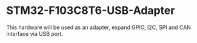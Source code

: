 # STM32-F103C8T6-USB-Adapter
This hardware will be used as an adapter, expand GPIO, I2C, SPI and CAN interface via USB port.
